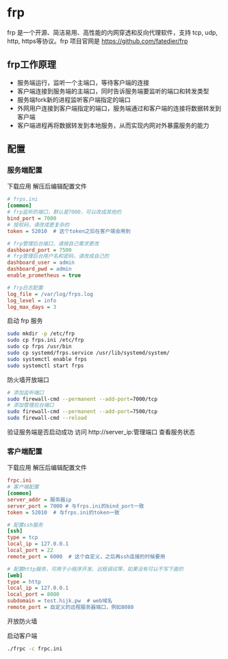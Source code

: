 # frp
frp 是一个开源、简洁易用、高性能的内网穿透和反向代理软件，支持 tcp, udp, http, https等协议。frp 项目官网是 https://github.com/fatedier/frp


## frp工作原理
- 服务端运行，监听一个主端口，等待客户端的连接
- 客户端连接到服务端的主端口，同时告诉服务端要监听的端口和转发类型
- 服务端fork新的进程监听客户端指定的端口
- 外网用户连接到客户端指定的端口，服务端通过和客户端的连接将数据转发到客户端
- 客户端进程再将数据转发到本地服务，从而实现内网对外暴露服务的能力

## 配置
### 服务端配置
下载应用
解压后编辑配置文件

```ini
# frps.ini
[common]
# frp监听的端口，默认是7000，可以改成其他的
bind_port = 7000
# 授权码，请改成更复杂的
token = 52010  # 这个token之后在客户端会用到

# frp管理后台端口，请按自己需求更改
dashboard_port = 7500
# frp管理后台用户名和密码，请改成自己的
dashboard_user = admin
dashboard_pwd = admin
enable_prometheus = true

# frp日志配置
log_file = /var/log/frps.log
log_level = info
log_max_days = 3
```

启动 frp 服务
```sh
sudo mkdir -p /etc/frp
sudo cp frps.ini /etc/frp
sudo cp frps /usr/bin
sudo cp systemd/frps.service /usr/lib/systemd/system/
sudo systemctl enable frps
sudo systemctl start frps
```

防火墙开放端口
```sh
# 添加监听端口
sudo firewall-cmd --permanent --add-port=7000/tcp
# 添加管理后台端口
sudo firewall-cmd --permanent --add-port=7500/tcp
sudo firewall-cmd --reload
```

验证服务端是否启动成功
访问 http://server_ip:管理端口 查看服务状态

### 客户端配置
下载应用
解压后编辑配置文件

```ini
frpc.ini
# 客户端配置
[common]
server_addr = 服务器ip
server_port = 7000 # 与frps.ini的bind_port一致
token = 52010  # 与frps.ini的token一致

# 配置ssh服务
[ssh]
type = tcp
local_ip = 127.0.0.1
local_port = 22
remote_port = 6000  # 这个自定义，之后再ssh连接的时候要用

# 配置http服务，可用于小程序开发、远程调试等，如果没有可以不写下面的
[web]
type = http
local_ip = 127.0.0.1
local_port = 8080
subdomain = test.hijk.pw  # web域名
remote_port = 自定义的远程服务器端口，例如8080
```


开放防火墙


启动客户端
```sh
./frpc -c frpc.ini
```